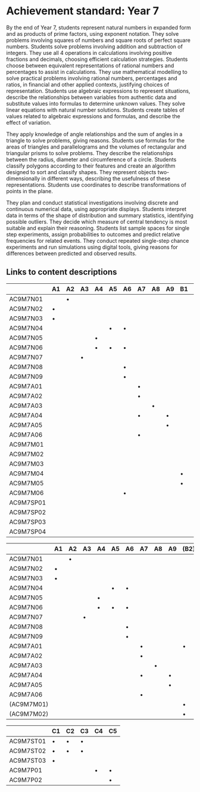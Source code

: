 # Achievement standard: Year 7

By the end of Year 7, students represent natural numbers in expanded form and as products of prime factors, using exponent notation.
They solve problems involving squares of numbers and square roots of perfect square numbers.
Students solve problems involving addition and subtraction of integers.
They use all 4 operations in calculations involving positive fractions and decimals, choosing efficient calculation strategies.
Students choose between equivalent representations of rational numbers and percentages to assist in calculations.
They use mathematical modelling to solve practical problems involving rational numbers, percentages and ratios, in financial and other applied contexts, justifying choices of representation.
Students use algebraic expressions to represent situations, describe the relationships between variables from authentic data and substitute values into formulas to determine unknown values.
They solve linear equations with natural number solutions.
Students create tables of values related to algebraic expressions and formulas, and describe the effect of variation.

They apply knowledge of angle relationships and the sum of angles in a triangle to solve problems, giving reasons.
Students use formulas for the areas of triangles and parallelograms and the volumes of rectangular and triangular prisms to solve problems.
They describe the relationships between the radius, diameter and circumference of a circle.
Students classify polygons according to their features and create an algorithm designed to sort and classify shapes.
They represent objects two-dimensionally in different ways, describing the usefulness of these representations.
Students use coordinates to describe transformations of points in the plane.

They plan and conduct statistical investigations involving discrete and continuous numerical data, using appropriate displays.
Students interpret data in terms of the shape of distribution and summary statistics, identifying possible outliers.
They decide which measure of central tendency is most suitable and explain their reasoning.
Students list sample spaces for single step experiments, assign probabilities to outcomes and predict relative frequencies for related events.
They conduct repeated single-step chance experiments and run simulations using digital tools, giving reasons for differences between predicted and observed results.

## Links to content descriptions

|           | A1 | A2 | A3 | A4 | A5 | A6 | A7 | A8 | A9 | B1 | B2 | B3 | B4 | B5 | B6 | C1 | C2 | C3 | C4 | C5 |
|-----------|----|----|----|----|----|----|----|----|----|----|----|----|----|----|----|----|----|----|----|----|
|  AC9M7N01 |    |  • |    |    |    |    |    |    |    |    |    |    |    |    |    |    |    |    |    |    |
|  AC9M7N02 |  • |    |    |    |    |    |    |    |    |    |    |    |    |    |    |    |    |    |    |    |
|  AC9M7N03 |  • |    |    |    |    |    |    |    |    |    |    |    |    |    |    |    |    |    |    |    |
|  AC9M7N04 |    |    |    |    |  • |  • |    |    |    |    |    |    |    |    |    |    |    |    |    |    |
|  AC9M7N05 |    |    |    |  • |    |    |    |    |    |    |    |    |    |    |    |    |    |    |    |    |
|  AC9M7N06 |    |    |    |  • |  • |  • |    |    |    |    |    |    |    |    |    |    |    |    |    |    |
|  AC9M7N07 |    |    |  • |    |    |    |    |    |    |    |    |    |    |    |    |    |    |    |    |    |
|  AC9M7N08 |    |    |    |    |    |  • |    |    |    |    |    |    |    |    |    |    |    |    |    |    |
|  AC9M7N09 |    |    |    |    |    |  • |    |    |    |    |    |    |    |    |    |    |    |    |    |    |
|  AC9M7A01 |    |    |    |    |    |    |  • |    |    |    |  • |    |    |    |    |    |    |    |    |    |
|  AC9M7A02 |    |    |    |    |    |    |  • |    |    |    |    |    |    |    |    |    |    |    |    |    |
|  AC9M7A03 |    |    |    |    |    |    |    |  • |    |    |    |    |    |    |    |    |    |    |    |    |
|  AC9M7A04 |    |    |    |    |    |    |  • |    |  • |    |    |    |    |    |    |    |    |    |    |    |
|  AC9M7A05 |    |    |    |    |    |    |    |    |  • |    |    |    |    |    |    |    |    |    |    |    |
|  AC9M7A06 |    |    |    |    |    |    |  • |    |    |    |    |    |    |    |    |    |    |    |    |    |
|  AC9M7M01 |    |    |    |    |    |    |    |    |    |    |  • |    |    |    |    |    |    |    |    |    |
|  AC9M7M02 |    |    |    |    |    |    |    |    |    |    |  • |    |    |    |    |    |    |    |    |    |
|  AC9M7M03 |    |    |    |    |    |    |    |    |    |    |    |  • |    |    |    |    |    |    |    |    |
|  AC9M7M04 |    |    |    |    |    |    |    |    |    |  • |    |    |    |    |    |    |    |    |    |    |
|  AC9M7M05 |    |    |    |    |    |    |    |    |    |  • |    |    |    |    |    |    |    |    |    |    |
|  AC9M7M06 |    |    |    |    |    |  • |    |    |    |    |    |    |    |    |    |    |    |    |    |    |
| AC9M7SP01 |    |    |    |    |    |    |    |    |    |    |    |    |    |  • |    |    |    |    |    |    |
| AC9M7SP02 |    |    |    |    |    |    |    |    |    |    |    |    |  • |    |    |    |    |    |    |    |
| AC9M7SP03 |    |    |    |    |    |    |    |    |    |    |    |    |    |    |  • |    |    |    |    |    |
| AC9M7SP04 |    |    |    |    |    |    |    |    |    |    |    |    |  • |    |    |    |    |    |    |    |


|            | A1 | A2 | A3 | A4 | A5 | A6 | A7 | A8 | A9 | (B2) |
|------------|----|----|----|----|----|----|----|----|----|------|
|  AC9M7N01  |    |  • |    |    |    |    |    |    |    |      |
|  AC9M7N02  |  • |    |    |    |    |    |    |    |    |      |
|  AC9M7N03  |  • |    |    |    |    |    |    |    |    |      |
|  AC9M7N04  |    |    |    |    |  • |  • |    |    |    |      |
|  AC9M7N05  |    |    |    |  • |    |    |    |    |    |      |
|  AC9M7N06  |    |    |    |  • |  • |  • |    |    |    |      |
|  AC9M7N07  |    |    |  • |    |    |    |    |    |    |      |
|  AC9M7N08  |    |    |    |    |    |  • |    |    |    |      |
|  AC9M7N09  |    |    |    |    |    |  • |    |    |    |      |
|  AC9M7A01  |    |    |    |    |    |    |  • |    |    |   •  |
|  AC9M7A02  |    |    |    |    |    |    |  • |    |    |      |
|  AC9M7A03  |    |    |    |    |    |    |    |  • |    |      |
|  AC9M7A04  |    |    |    |    |    |    |  • |    |  • |      |
|  AC9M7A05  |    |    |    |    |    |    |    |    |  • |      |
|  AC9M7A06  |    |    |    |    |    |    |  • |    |    |      |
| (AC9M7M01) |    |    |    |    |    |    |    |    |    |   •  |
| (AC9M7M02) |    |    |    |    |    |    |    |    |    |   •  |

|           | C1 | C2 | C3 | C4 | C5 |
|-----------|----|----|----|----|----|
| AC9M7ST01 |  • |  • |  • |    |    |
| AC9M7ST02 |  • |  • |  • |    |    |
| AC9M7ST03 |  • |    |    |    |    |
|  AC9M7P01 |    |    |    |  • |  • |
|  AC9M7P02 |    |    |    |    |  • |



